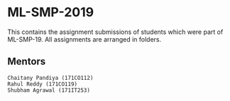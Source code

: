# ML-SMP-2019
This contains the assignment submissions of students which were part of ML-SMP-19. All assignments are arranged in folders.

## Mentors
```
Chaitany Pandiya (171CO112)
Rahul Reddy (171CO119)
Shubham Agrawal (171IT253)
```
